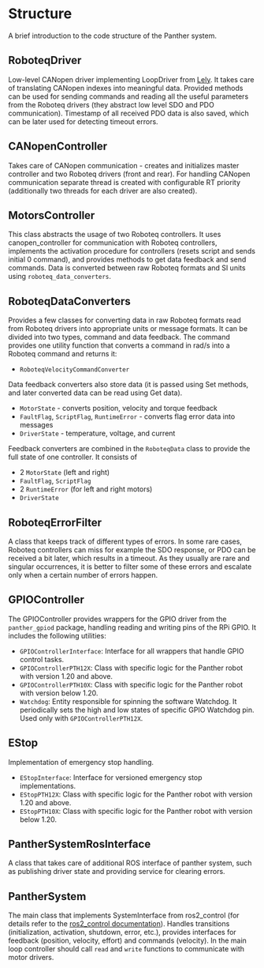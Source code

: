 # Structure

A brief introduction to the code structure of the Panther system.

## RoboteqDriver

Low-level CANopen driver implementing LoopDriver from [Lely](https://opensource.lely.com/canopen/).
It takes care of translating CANopen indexes into meaningful data.
Provided methods can be used for sending commands and reading all the useful parameters from the Roboteq drivers (they abstract low level SDO and PDO communication).
Timestamp of all received PDO data is also saved, which can be later used for detecting timeout errors.

## CANopenController

Takes care of CANopen communication - creates and initializes master controller and two Roboteq drivers (front and rear). For handling CANopen communication separate thread is created with configurable RT priority (additionally two threads for each driver are also created).

## MotorsController

This class abstracts the usage of two Roboteq controllers. It uses canopen_controller for communication with Roboteq controllers, implements the activation procedure for controllers (resets script and sends initial 0 command), and provides methods to get data feedback and send commands. Data is converted between raw Roboteq formats and SI units using `roboteq_data_converters`.

## RoboteqDataConverters

Provides a few classes for converting data in raw Roboteq formats read from Roboteq drivers into appropriate units or message formats. It can be divided into two types, command and data feedback. The command provides one utility function that converts a command in rad/s into a Roboteq command and returns it:

* `RoboteqVelocityCommandConverter`

Data feedback converters also store data (it is passed using Set methods, and later converted data can be read using Get data).

* `MotorState` - converts position, velocity and torque feedback
* `FaultFlag`, `ScriptFlag`, `RuntimeError` - converts flag error data into messages
* `DriverState` - temperature, voltage, and current

Feedback converters are combined in the `RoboteqData` class to provide the full state of one controller. It consists of

* 2 `MotorState` (left and right)
* `FaultFlag`, `ScriptFlag`
* 2 `RuntimeError` (for left and right motors)
* `DriverState`

## RoboteqErrorFilter

A class that keeps track of different types of errors. In some rare cases, Roboteq controllers can miss for example the SDO response, or PDO can be received a bit later, which results in a timeout.
As they usually are rare and singular occurrences, it is better to filter some of these errors and escalate only when a certain number of errors happen.

## GPIOController

The GPIOController provides wrappers for the GPIO driver from the `panther_gpiod` package, handling reading and writing pins of the RPi GPIO. It includes the following utilities:

* `GPIOControllerInterface`: Interface for all wrappers that handle GPIO control tasks.
* `GPIOControllerPTH12X`: Class with specific logic for the Panther robot with version 1.20 and above.
* `GPIOControllerPTH10X`: Class with specific logic for the Panther robot with version below 1.20.
* `Watchdog`: Entity responsible for spinning the software Watchdog. It periodically sets the high and low states of specific GPIO Watchdog pin. Used only with `GPIOControllerPTH12X`.

## EStop

Implementation of emergency stop handling.

* `EStopInterface`: Interface for versioned emergency stop implementations.
* `EStopPTH12X`: Class with specific logic for the Panther robot with version 1.20 and above.
* `EStopPTH10X`: Class with specific logic for the Panther robot with version below 1.20.

## PantherSystemRosInterface

A class that takes care of additional ROS interface of panther system, such as publishing driver state and providing service for clearing errors.

## PantherSystem

The main class that implements SystemInterface from ros2_control (for details refer to the [ros2_control documentation](https://control.ros.org/master/index.html)).
Handles transitions (initialization, activation, shutdown, error, etc.), provides interfaces for feedback (position, velocity, effort) and commands (velocity).
In the main loop controller should call `read` and `write` functions to communicate with motor drivers.
